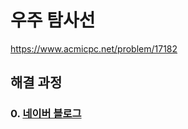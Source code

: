 # 우주 탐사선
https://www.acmicpc.net/problem/17182
## 해결 과정
### 0. [네이버 블로그](https://blog.naver.com/alsrua7222/222672666502)

